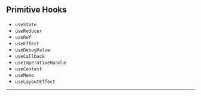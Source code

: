 ## Primitive Hooks
- `useState`
- `useReducer`
- `useRef`
- `useEffect`
- `useDebugValue`
- `useCallback`
- `useImperativeHandle`
- `useContext`
- `useMemo`
- `useLayoutEffect`
---